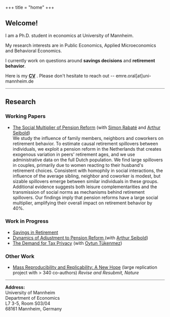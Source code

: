 +++
title = "home"
+++

<!-- Home Section -->
## Welcome!

I am a Ph.D. student in economics at University of Mannheim.

My research interests are in Public Economics, Applied Microeconomics and Behavioral Economics. 

I currently work on questions around **savings decisions** and **retirement behavior**. 

Here is my  __[CV](/pdf/CV_EmreOral.pdf)__ . Please don't hesitate to reach out -- emre.oral[at]uni-mannheim.de



<hr style="height:1px; border:none; background-color:gray;">

<!-- Research Section -->
## Research

### Working Papers
- <u>[The Social Multiplier of Pension Reform](https://drive.google.com/file/d/10CTbzScERMF2xtvTfd_SYQf8GSuHGIqs/view)</u> (with [Simon Rabaté](https://simonrabate.github.io) and [Arthur Seibold](https://www.arthurseibold.com)) \
We study the influence of family members, neighbors and coworkers on retirement behavior. To estimate causal retirement spillovers between individuals, we exploit a pension reform in the Netherlands that creates exogenous variation in peers' retirement ages, and we use administrative data on the full Dutch population. We find large spillovers in couples, primarily due to women reacting to their husband's retirement choices. Consistent with homophily in social interactions, the influence of the average sibling, neighbor and coworker is modest, but sizable spillovers emerge between similar individuals in these groups. Additional evidence suggests both leisure complementarities and the transmission of social norms as mechanisms behind retirement spillovers. Our findings imply that pension reforms have a large social multiplier, amplifying their overall impact on retirement behavior by 40%. 
### Work in Progress
- <u>Savings in Retirement</u>
- <u>Dynamics of Adjustment to Pension Reform </u> (with [Arthur Seibold](https://www.arthurseibold.com))
- <u> The Demand for Tax Privacy</u> (with [Oytun Tükenmez](https://www.su.se/english/profiles/oytu5628-1.661752))

### Other Work
- <u>[Mass Reproducibility and Replicability: A New Hope](https://www.econstor.eu/bitstream/10419/289437/1/I4R-DP107.pdf)</u> (large replication project with > 340 co-authors)
*Revise and Resubmit, Nature*

<hr style="height:1px; border:none; background-color:gray;">

**Address:** \
University of Mannheim \
Department of Economics  \
L7 3-5, Room S03/04 \
68161 Mannheim, Germany


